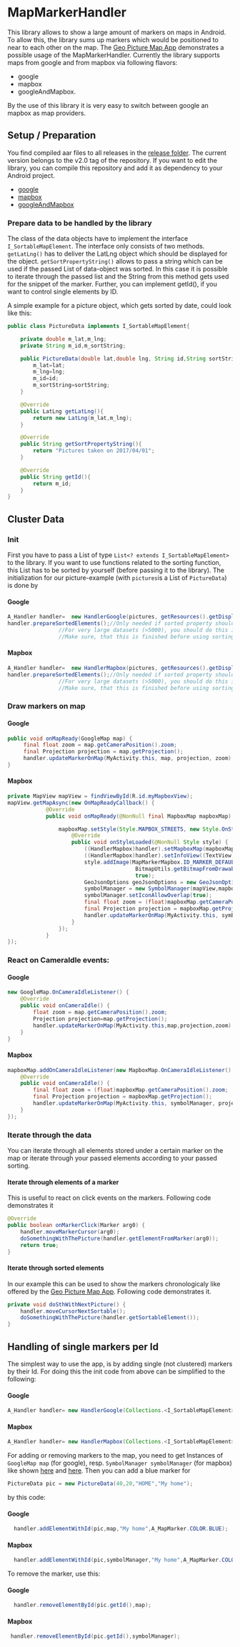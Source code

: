 # MapMarkerHandler

This library allows to show a large amount of markers on maps in Android. To allow this, the library sums up markers which would be positioned to near to each other on the map.
The [Geo Picture Map App](https://play.google.com/store/apps/details?id=com.shuewe.picturemap) demonstrates a possible usage of the MapMarkerHandler.
Currently the library supports maps from google and from mapbox via following flavors:
 * google
 * mapbox
 * googleAndMapbox.
 
By the use of this library it is very easy to switch between google an mapbox as map providers.

## Setup / Preparation

You find compiled aar files to all releases in the [release folder](release). The current version belongs to the v2.0 tag of the repository. If you want to edit the library, you can compile this repository and add it as dependency to your Android project.
* [google](release/mapMarkerHandler_google_v2.0.aar)
* [mapbox](release/mapMarkerHandler_mapbox_v2.0.aar)
* [googleAndMapbox](release/mapMarkerHandler_googleandmapbox_v2.0.aar)

### Prepare data to be handled by the library

The class of the data objects have to implement the interface `I_SortableMapElement`. The interface only consists of two methods. `getLatLng()` has to deliver the LatLng object which 
should be displayed for the object. `getSortPropertyString()` allows to pass a string which can be used if the passed List of data-object was sorted. In this case it is possible to iterate 
through the passed list and the String from this method gets used for the snippet of the marker. Further, you can implement getId(), if you want to control single elements by ID.
 
 A simple example for a picture object, which gets sorted by date, could look like this:

```java
public class PictureData implements I_SortableMapElement{

    private double m_lat,m_lng;
    private String m_id,m_sortString;

    public PictureData(double lat,double lng, String id,String sortString){
        m_lat=lat;
        m_lng=lng;
        m_id=id;
        m_sortString=sortString;
    }

    @Override
    public LatLng getLatLng(){
	    return new LatLng(m_lat,m_lng);
    }

    @Override
    public String getSortPropertyString(){
	    return "Pictures taken on 2017/04/01"; 
    }

    @Override
    public String getId(){
        return m_id;
    }
}
```

## Cluster Data

### Init
First you have to pass a List of type `List<? extends I_SortableMapElement>` to the library. If you want to use functions related to the sorting function, this List has to be sorted by yourself (before passing it to the library).
The initialization for our picture-example (with `pictures`is a List of `PictureData`) is done by 

#### Google
```java
A_Handler handler=	new HandlerGoogle(pictures, getResources().getDisplayMetrics());
handler.prepareSortedElements();//Only needed if sorted property should be used.
				//For very large datasets (>5000), you should do this in a seperate thread. 
				//Make sure, that this is finished before using sorting functions.
```
#### Mapbox
```java
A_Handler handler=	new HandlerMapbox(pictures, getResources().getDisplayMetrics());
handler.prepareSortedElements();//Only needed if sorted property should be used.
				//For very large datasets (>5000), you should do this in a seperate thread. 
				//Make sure, that this is finished before using sorting functions.
```

### Draw markers on map
#### Google
```java
public void onMapReady(GoogleMap map) {
     final float zoom = map.getCameraPosition().zoom;
     final Projection projection = map.getProjection();
     handler.updateMarkerOnMap(MyActivity.this, map, projection, zoom);
}
```
#### Mapbox
```java
private MapView mapView = findViewById(R.id.myMapboxView);
mapView.getMapAsync(new OnMapReadyCallback() {
            @Override
            public void onMapReady(@NonNull final MapboxMap mapboxMap) {

                mapboxMap.setStyle(Style.MAPBOX_STREETS, new Style.OnStyleLoaded() {
                    @Override
                    public void onStyleLoaded(@NonNull Style style) {
                        ((HandlerMapbox)handler).setMapboxMap(mapboxMap);
                        ((HandlerMapbox)handler).setInfoView((TextView) findViewById(R.id.infoText));
                        style.addImage(MapMarkerMapbox.ID_MARKER_DEFAULT,
                                        BitmapUtils.getBitmapFromDrawable(getResources().getDrawable(R.drawable.marker)), //You have to add a suitable drawable for markers to your project
                                        true);
                        GeoJsonOptions geoJsonOptions = new GeoJsonOptions().withTolerance(0.4f);
                        symbolManager = new SymbolManager(mapView,mapboxMap,style,null,geoJsonOptions);
                        symbolManager.setIconAllowOverlap(true);
                        final float zoom = (float)mapboxMap.getCameraPosition().zoom;
                        final Projection projection = mapboxMap.getProjection();
                        handler.updateMarkerOnMap(MyActivity.this, symbolManager, projection, zoom);
                    }
                });
            }
});
```

### React on CameraIdle events:

#### Google
```java
new GoogleMap.OnCameraIdleListener() {
	@Override
	public void onCameraIdle() {
		float zoom = map.getCameraPosition().zoom;
		Projection projection=map.getProjection();
		handler.updateMarkerOnMap(MyActivity.this,map,projection,zoom);
	}
}
```
#### Mapbox
```java
mapboxMap.addOnCameraIdleListener(new MapboxMap.OnCameraIdleListener() {
    @Override
    public void onCameraIdle() {
        final float zoom = (float)mapboxMap.getCameraPosition().zoom;
        final Projection projection = mapboxMap.getProjection();
        handler.updateMarkerOnMap(MyActivity.this, symbolManager, projection, zoom);
    }
});
```
### Iterate through the data

You can iterate through all elements stored under a certain marker on the map or iterate through your passed elements according to your passed sorting.

#### Iterate through elements of a marker
This is useful to react on click events on the markers. Following code demonstrates it
```java
@Override
public boolean onMarkerClick(Marker arg0) {
	handler.moveMarkerCursor(arg0);
	doSomethingWithThePicture(handler.getElementFromMarker(arg0));
	return true;
}
```

#### Iterate through sorted elements
In our example this can be used to show the markers chronologicaly like offered by the [Geo Picture Map App](https://play.google.com/store/apps/details?id=com.shuewe.picturemap). Following code demonstrates it.
```java
private void doSthWithNextPicture() {
	handler.moveCursorNextSortable();
	doSomethingWithThePicture(handler.getSortableElement());
}
```
## Handling of single markers per Id
The simplest way to use the app, is by adding single (not clustered) markers by their Id. For doing this the init code from above can be simplified to the following:
 #### Google
 ```java
 A_Handler handler=	new HandlerGoogle(Collections.<I_SortableMapElement>emptyList(), getResources().getDisplayMetrics());
 ```
 #### Mapbox
 ```java
 A_Handler handler=	new HandlerMapbox(Collections.<I_SortableMapElement>emptyList(), getResources().getDisplayMetrics());
 ```
 For adding or removing markers to the map, you need to get Instances of `GoogleMap map` (for google), resp. `SymbolManager symbolManager` (for mapbox) like shown [here](#google-1) and [here](#mapbox-1).
 Then you can add a blue marker for 
  ```java
  PictureData pic = new PictureData(40,20,"HOME","My home");
  ```
  by this code:
  #### Google
  ```java
    handler.addElementWithId(pic,map,"My home",A_MapMarker.COLOR.BLUE);
  ```
  #### Mapbox
  ```java
    handler.addElementWithId(pic,symbolManager,"My home",A_MapMarker.COLOR.BLUE);
  ```
  To remove the marker, use this:
  #### Google
  ```java
    handler.removeElementById(pic.getId(),map);
  ```
   #### Mapbox
   ```java
    handler.removeElementById(pic.getId(),symbolManager);
   ```